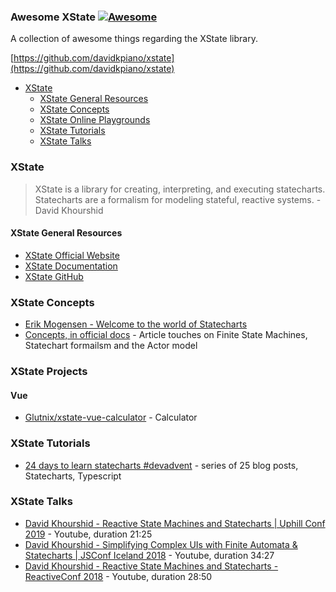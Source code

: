 ### **Awesome XState** [![Awesome](https://cdn.rawgit.com/sindresorhus/awesome/d7305f38d29fed78fa85652e3a63e154dd8e8829/media/badge.svg)](https://github.com/sindresorhus/awesome)

A collection of awesome things regarding the XState library.

[https://github.com/davidkpiano/xstate](https://github.com/davidkpiano/xstate)

- [XState](#xstate)
  - [XState General Resources](#xstate-general-resources)
  - [XState Concepts](#xstate-concepts)
  - [XState Online Playgrounds](#xstate-online-playgrounds)
  - [XState Tutorials](#xstate-tutorials)
  - [XState Talks](#xstate-talks)

### XState

> XState is a library for creating, interpreting, and executing statecharts. Statecharts are a formalism for modeling stateful, reactive systems. - David Khourshid



#### XState General Resources

- [XState Official Website](https://xstate.js.org)
- [XState Documentation](https://xstate.js.org/docs)
- [XState GitHub](https://github.com/davidkpiano/xstate)

### XState Concepts

- [Erik Mogensen - Welcome to the world of Statecharts](https://statecharts.github.io/)
- [Concepts, in official docs](https://github.com/davidkpiano/xstate/blob/master/docs/about/concepts.md) - Article touches on Finite State Machines, Statechart formailsm and the Actor model 

### XState Projects

#### Vue
- [Glutnix/xstate-vue-calculator](https://github.com/Glutnix/xstate-vue-calculator) - Calculator

### XState Tutorials

- [24 days to learn statecharts #devadvent](https://dev.to/codingdive/introducing-state-machine-advent-24-bite-sized-blog-posts-about-state-machines-and-statecharts-2ce0) - series of 25 blog posts, Statecharts, Typescript

### XState Talks

- [David Khourshid - Reactive State Machines and Statecharts | Uphill Conf 2019](https://www.youtube.com/watch?v=GSHQFx7PG20) - Youtube, duration 21:25
- [David Khourshid - Simplifying Complex UIs with Finite Automata & Statecharts | JSConf Iceland 2018](https://www.youtube.com/watch?v=RqTxtOXcv8Y) - Youtube, duration 34:27
- [David Khourshid - Reactive State Machines and Statecharts  - ReactiveConf 2018](https://www.youtube.com/watch?v=DrHccvns-L0) - Youtube, duration 28:50

### 

